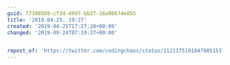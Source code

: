 ```yaml
---
guid: f7308569-cf3d-4997-bb37-16a96674e855
title: '2019.04.25, 19:27'
created: '2019-04-25T17:27:28+00:00'
changed: '2019-09-24T07:19:37+00:00'


repost_of: 'https://twitter.com/codingchaos/status/1121175191847985153?s=19'
---
```


